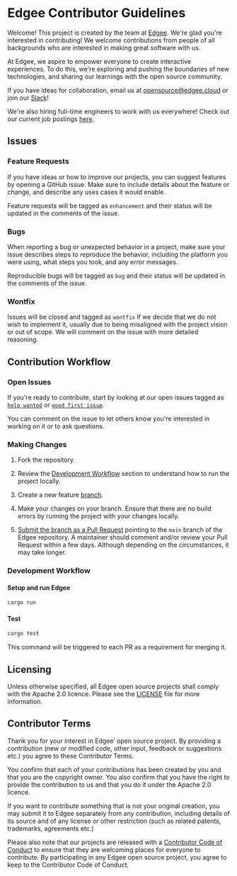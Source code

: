 # Edgee Contributor Guidelines

Welcome! This project is created by the team at [Edgee](https://www.edgee.cloud). 
We're glad you're interested in contributing! We welcome contributions from people of all backgrounds 
who are interested in making great software with us.

At Edgee, we aspire to empower everyone to create interactive experiences. To do this, 
we're exploring and pushing the boundaries of new technologies, and sharing our learnings with the open source community.

If you have ideas for collaboration, email us at opensource@edgee.cloud or join our [Slack](https://www.edgee.cloud/slack)!

We're also hiring full-time engineers to work with us everywhere! Check out our current job postings [here](https://github.com/edgee-cloud/careers/issues).

## Issues

### Feature Requests

If you have ideas or how to improve our projects, you can suggest features by opening a GitHub issue. 
Make sure to include details about the feature or change, and describe any uses cases it would enable.

Feature requests will be tagged as `enhancement` and their status will be updated in the comments of the issue.

### Bugs

When reporting a bug or unexpected behavior in a project, make sure your issue describes steps 
to reproduce the behavior, including the platform you were using, what steps you took, and any error messages.

Reproducible bugs will be tagged as `bug` and their status will be updated in the comments of the issue.

### Wontfix

Issues will be closed and tagged as `wontfix` if we decide that we do not wish to implement it, 
usually due to being misaligned with the project vision or out of scope. We will comment on the issue with more detailed reasoning.

## Contribution Workflow

### Open Issues

If you're ready to contribute, start by looking at our open issues tagged as [`help wanted`](../../issues?q=is%3Aopen+is%3Aissue+label%3A"help+wanted") or [`good first issue`](../../issues?q=is%3Aopen+is%3Aissue+label%3A"good+first+issue").

You can comment on the issue to let others know you're interested in working on it or to ask questions.

### Making Changes

1. Fork the repository.

2. Review the [Development Workflow](#development-workflow) section to understand how to run the project locally.

3. Create a new feature [branch](https://docs.github.com/en/pull-requests/collaborating-with-pull-requests/proposing-changes-to-your-work-with-pull-requests/creating-and-deleting-branches-within-your-repository).

4. Make your changes on your branch. Ensure that there are no build errors by running the project with your changes locally.

5. [Submit the branch as a Pull Request](https://help.github.com/en/github/collaborating-with-issues-and-pull-requests/creating-a-pull-request-from-a-fork) pointing to the `main` branch of the Edgee repository. A maintainer should comment and/or review your Pull Request within a few days. Although depending on the circumstances, it may take longer.

### Development Workflow

#### Setup and run Edgee

```bash
cargo run
```

#### Test

```bash
cargo test
```

This command will be triggered to each PR as a requirement for merging it.


## Licensing

Unless otherwise specified, all Edgee open source projects shall comply with the Apache 2.0 licence. Please see the [LICENSE](LICENSE) file for more information.

## Contributor Terms

Thank you for your interest in Edgee’ open source project. By providing a contribution (new or modified code, 
other input, feedback or suggestions etc.) you agree to these Contributor Terms.

You confirm that each of your contributions has been created by you and that you are the copyright owner. 
You also confirm that you have the right to provide the contribution to us and that you do it under the 
Apache 2.0 licence.

If you want to contribute something that is not your original creation, you may submit it to Edgee separately 
from any contribution, including details of its source and of any license or other restriction 
(such as related patents, trademarks,  agreements etc.)

Please also note that our projects are released with a [Contributor Code of Conduct](CODE_OF_CONDUCT.md) to 
ensure that they are welcoming places for everyone to contribute. By participating in any Edgee open source project, 
you agree to keep to the Contributor Code of Conduct.
